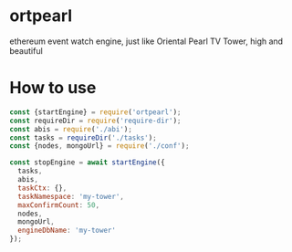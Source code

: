# ortpearl
ethereum event watch engine, just like Oriental  Pearl TV Tower, high and beautiful

# How to use
```javascript
const {startEngine} = require('ortpearl');
const requireDir = require('require-dir');
const abis = require('./abi');
const tasks = requireDir('./tasks');
const {nodes, mongoUrl} = require('./conf');

const stopEngine = await startEngine({
  tasks,
  abis,
  taskCtx: {},
  taskNamespace: 'my-tower',
  maxConfirmCount: 50,
  nodes,
  mongoUrl,
  engineDbName: 'my-tower'
});
```
